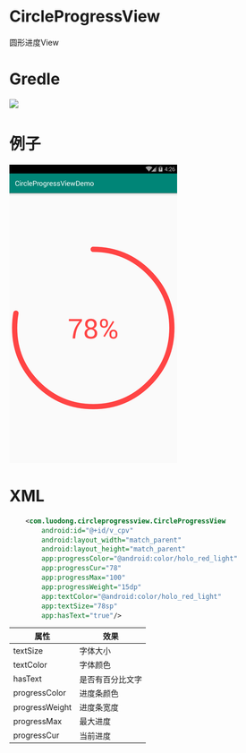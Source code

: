 # CircleProgressView
圆形进度View

# Gredle
[![](https://jitpack.io/v/luod852456/CircleProgressView.svg)](https://jitpack.io/#luod852456/CircleProgressView)

# 例子
![](https://github.com/luod852456/CircleProgressView/blob/master/circleprogressview_01.png)

# XML
```xml
    <com.luodong.circleprogressview.CircleProgressView
        android:id="@+id/v_cpv"
        android:layout_width="match_parent"
        android:layout_height="match_parent"
        app:progressColor="@android:color/holo_red_light"
        app:progressCur="78"
        app:progressMax="100"
        app:progressWeight="15dp"
        app:textColor="@android:color/holo_red_light"
        app:textSize="78sp"
        app:hasText="true"/>
```

|属性|效果|
|----|-----|
|textSize|字体大小|
|textColor|字体颜色|
|hasText|是否有百分比文字|
|progressColor|进度条颜色|
|progressWeight|进度条宽度|
|progressMax|最大进度|
|progressCur|当前进度|
